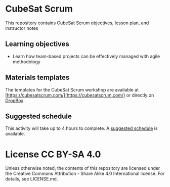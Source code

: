 # CubeSat Scrum
This repository contains CubeSat Scrum objectives, lesson plan, and instructor notes

## Learning objectives
- Learn how team-based projects can be effectively managed with agile methodology

## Materials templates
The templates for the CubeSat Scrum workshop are available at [https://cubesatscrum.com/](https://cubesatscrum.com/) or directly on [DropBox](https://www.dropbox.com/sh/89eganxbdqvd47i/AAAYeD80DNVO_c1XdfdsbYWxa?dl=0).

## Suggested schedule
This activity will take up to 4 hours to complete. A [suggested schedule](Schedule.md) is available.

# License CC BY-SA 4.0
Unless otherwise noted, the contents of this repository are licensed under the Creative Commons Attribution - Share Alike 4.0 International license. For details, see LICENSE.md.
